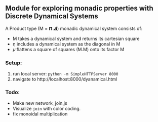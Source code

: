 ## Module for exploring monadic properties with Discrete Dynamical Systems

A Product type (M = 𝝥.𝜟) monadic dynamical system consists of:
* M takes a dynamical system and returns its cartesian square<br>
* η includes a dynamical system as the diagonal in M<br>
* 𝜇 flattens a square of squares (M.M) onto its factor M

### Setup:
1. run local server: `python -m SimpleHTTPServer 8000`
2. navigate to http://localhost:8000/dyanamical.html

### Todo:
- Make new network_join.js
- Visualize `join` with color coding.
- fix monoidal multiplication